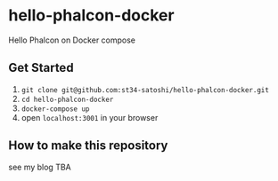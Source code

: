 # hello-phalcon-docker
Hello Phalcon on Docker compose

## Get Started
1. `git clone git@github.com:st34-satoshi/hello-phalcon-docker.git`
2. `cd hello-phalcon-docker`
3. `docker-compose up`
4. open `localhost:3001` in your browser

## How to make this repository
see my blog TBA